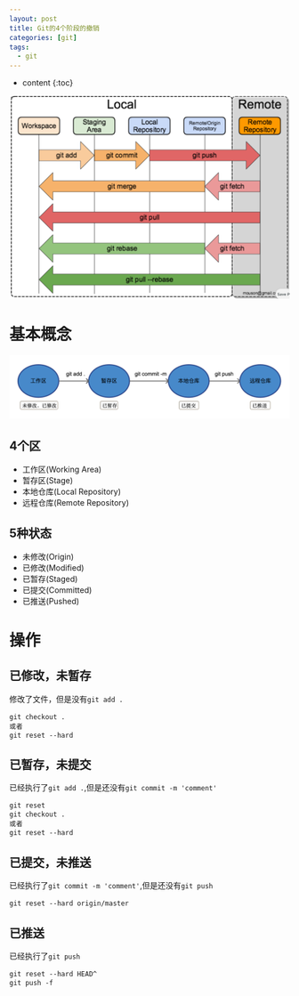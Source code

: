 ```yaml
---
layout: post
title: Git的4个阶段的撤销
categories: [git]
tags:
  - git
---
```


* content
{:toc}

![](/assets/images/git-01.png)




#  基本概念
![](/assets/images/git-02.png)
## 4个区
- 工作区(Working Area)
- 暂存区(Stage)
- 本地仓库(Local Repository)
- 远程仓库(Remote Repository)

## 5种状态
- 未修改(Origin)
- 已修改(Modified)
- 已暂存(Staged)
- 已提交(Committed)
- 已推送(Pushed)


# 操作
## 已修改，未暂存
修改了文件，但是没有`git add .`
```
git checkout .
或者
git reset --hard
```
## 已暂存，未提交
已经执行了`git add .`,但是还没有`git commit -m 'comment'`
```
git reset
git checkout .
或者
git reset --hard
```

## 已提交，未推送
已经执行了`git commit -m 'comment'`,但是还没有`git push`
```
git reset --hard origin/master
```

## 已推送
已经执行了`git push`
```
git reset --hard HEAD^
git push -f
```

